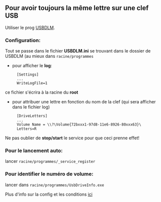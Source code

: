 ## Pour avoir toujours la même lettre sur une clef USB
Utiliser le prog [USBDLM](http://www.uwe-sieber.de/usbdlm_e.html).
### Configuration:
Tout se passe dans le fichier **USBDLM.ini** se trouvant dans le dossier de USBDLM (au mieux dans ```racine/programmes```

* pour afficher le **log**:

		[Settings]
		...
		WriteLogFile=1
ce fichier s'écrira à la racine du **root**
* pour attribuer une lettre en fonction du nom de la clef (qui sera afficher dans le fichier log)

		[DriveLetters]
		...
		Volume Name = \\?\Volume{72bxxx1-97d8-11e6-8926-80xxx63}\
		Letters=R
Ne pas oublier de **stop/start** le service pour que ceci prenne effet!
### Pour le lancement auto:
lancer ```racine/programmes/_service_register```

### Pour identifier le numéro de volume:
lancer dans ```racine/programmes/UsbDriveInfo.exe``` 

Plus d'info sur la config et les conditions [ici](http://www.uwe-sieber.de/usbdlm_help_e.html#by_criteria)

